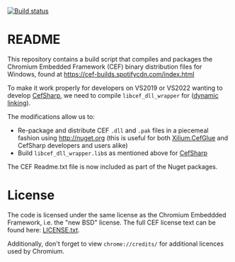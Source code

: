 [![Build status](https://ci.appveyor.com/api/projects/status/ggd063qksg6o29i5/branch/master?svg=true)](https://ci.appveyor.com/project/cefsharp/cef-binary/branch/master)

# README

This repository contains a build script that compiles and packages the Chromium Embedded Framework (CEF) binary distribution files for Windows, found at https://cef-builds.spotifycdn.com/index.html

To make it work properly for developers on VS2019 or VS2022 wanting to develop [CefSharp](http://github.com/cefsharp/CefSharp), we need to compile `libcef_dll_wrapper` for ([dynamic linking](https://bitbucket.org/chromiumembedded/cef/wiki/LinkingDifferentRunTimeLibraries)).

The modifications allow us to:

- Re-package and distribute CEF `.dll` and `.pak` files in a piecemeal fashion using http://nuget.org (this is useful for both [Xilium.CefGlue](https://gitlab.com/xiliumhq/chromiumembedded/cefglue) and CefSharp developers and users alike)
- Build `libcef_dll_wrapper.lib`s as mentioned above for [CefSharp](http://github.com/cefsharp/CefSharp)

The CEF Readme.txt file is now included as part of the Nuget packages.

# License

The code is licensed under the same license as the Chromium Embeddded Framework, i.e. the "new BSD" license. The full CEF license text can be found here: [LICENSE.txt](https://bitbucket.org/chromiumembedded/cef/src/master/LICENSE.txt).

Additionally, don't forget to view `chrome://credits/` for additional licences used by Chromium.

